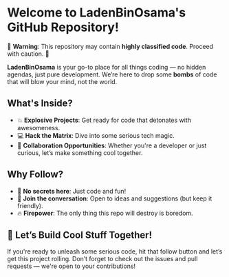 # Welcome to LadenBinOsama's GitHub Repository!  

🚨 **Warning**: This repository may contain **highly classified code**. Proceed with caution. 🔐

**LadenBinOsama** is your go-to place for all things coding — no hidden agendas, just pure development. We’re here to drop some **bombs** of code that will blow your mind, not the world.

## What's Inside?  
- 💥 **Explosive Projects**: Get ready for code that detonates with awesomeness.  
- 💻 **Hack the Matrix**: Dive into some serious tech magic.  
- 🧩 **Collaboration Opportunities**: Whether you're a developer or just curious, let’s make something cool together.  

## Why Follow?  
- 📜 **No secrets here**: Just code and fun!  
- 💬 **Join the conversation**: Open to ideas and suggestions (but keep it friendly).  
- 🔥 **Firepower**: The only thing this repo will destroy is boredom.  

## 🤖 Let’s Build Cool Stuff Together!  
If you're ready to unleash some serious code, hit that follow button and let’s get this project rolling. Don’t forget to check out the issues and pull requests — we're open to your contributions!  
